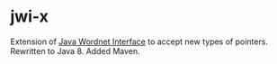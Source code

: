 # jwi-x

Extension of [Java Wordnet Interface](https://projects.csail.mit.edu/jwi/) to accept new types of pointers.
Rewritten to Java 8.
Added Maven.